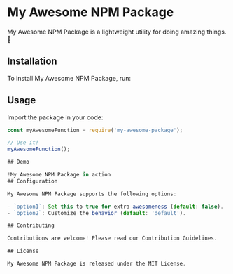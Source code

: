 # My Awesome NPM Package

My Awesome NPM Package is a lightweight utility for doing amazing things. 🚀

## Installation

To install My Awesome NPM Package, run:


## Usage

Import the package in your code:

```javascript
const myAwesomeFunction = require('my-awesome-package');

// Use it!
myAwesomeFunction();

## Demo

!My Awesome NPM Package in action
## Configuration

My Awesome NPM Package supports the following options:

- `option1`: Set this to true for extra awesomeness (default: false).
- `option2`: Customize the behavior (default: 'default').

## Contributing

Contributions are welcome! Please read our Contribution Guidelines.

## License

My Awesome NPM Package is released under the MIT License.
